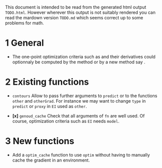 This document is intended to be read from the generated html output
`TODO.html`. However wherever this output is not suitably rendered you
can read the mardown version `TODO.md` which seems correct up to some
problems for math.

1 General
=========

-   The one-point optimization criteria such as and their derivatives
    could optionnaly be computed by the method or by a new method say .

2 Existing functions
====================

-   `contours` Allow to pass further arguments to `predict` or to the
    functions `other` and `otherGrad`. For instance we may want to
    change `type` in `predict` or `proxy` in `EI` used as `other`.

-   **\[x\]** `genoud_cache` Check that all arguments of `fn` are well
    used. Of course, optimization criteria such as `EI` needs `model`.

3 New functions
===============

-   Add a `optim_cache` function to use `optim` without having to
    manually cache the gradient in an environment.
